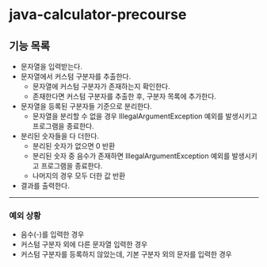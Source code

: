 # java-calculator-precourse

## 기능 목록
- 문자열을 입력받는다.
- 문자열에서 커스텀 구분자를 추출한다.
    - 문자열에 커스텀 구분자가 존재하는지 확인한다.
    - 존재한다면 커스텀 구분자를 추출한 후, 구분자 목록에 추가한다.
- 문자열을 등록된 구분자들 기준으로 분리한다.
    - 문자열을 분리할 수 없을 경우 IllegalArgumentException 예외를 발생시키고 프로그램을 종료한다.
- 분리된 숫자들을 다 더한다.
    - 분리된 숫자가 없으면 0 반환
    - 분리된 숫자 중 음수가 존재하면 IllegalArgumentException 예외를 발생시키고 프로그램을 종료한다.
    - 나머지의 경우 모두 더한 값 반환
- 결과를 출력한다.

---
### 예외 상황
- 음수(-)를 입력한 경우
- 커스텀 구분자 외에 다른 문자열 입력한 경우
- 커스텀 구분자를 등록하지 않았는데, 기본 구분자 외의 문자를 입력한 경우
